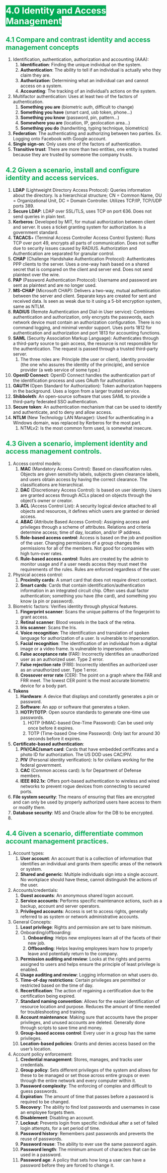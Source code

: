 # **<span style="color:white;background-color:#00aa55">4.0 Identity and Access Management</span>**

##  <span style="color:#00aa55">4.1 Compare and contrast identity and access management concepts</span>

1. Identification, authentication, authorization and accounting (AAA): 
   1. **Identification**: Finding the unique individual on the system.
   2. **Authentication**: The ability to tell if an individual is actually who they claim they are.
   3. **Authorization**: Determining what an individual can and cannot access on a system.
   4. **Accounting**: The tracking of an individual’s actions on the system.
2. Multifactor authentication: Uses at least two of the factors of authentication.
   1. **Something you are** (biometric auth, difficult to change)
   2. **Something you have** (smart card, usb token, phone...)
   3. **Something you know** (password, pin, pattern...)
   4. **Somewhere you are** (location, IP, geolocation area...)
   5. **Something you do** (handwriting, typing technique, biometrics)
6. **Federation**: The authenticating and authorizing between two parties. Ex. Logging onto Facebook with Google account.
7. **Single sign-on**: Only uses one of the factors of authentication.
8. **Transitive trust**: There are more than two entities, one entity is trusted because they are trusted by someone the company trusts.

## <span style="color:#00aa55">4.2 Given a scenario, install and configure identity and access services.</span>

1. **LDAP** (Lightweight Directory Access Protocol): Queries information about the directory. Is a hierarchical structure; CN = Common Name, OU = Organizational Unit, DC = Domain Controller. Utilizes TCP/IP, TCP/UDP ports 389.
1. **Secure LDAP**: LDAP over SSL/TLS, uses TCP on port 636. Does not send queries in plain text.
2. **Kerberos**: Developed by MIT, for mutual authorization between client and server. It uses a ticket granting system for authorization. Is a government standard.
3. **TACACS**+ (Terminal Access Controller Access Control System): Runs TCP over port 49, encrypts all parts of communication. Does not suffer due to security issues caused by RADIUS. Authorization and Authentication are separated for granular control.
4. **CHAP** (Challenge Handshake Authentication Protocol): Authenticates PPP clients to the server. Uses a one-way hash based on a shared secret that is compared on the client and server end. Does not send plaintext over the wire.
5. **PAP** (Password Authentication Protocol): Username and password are sent as plaintext and are no longer used.
6. **MS-CHAP** (Microsoft CHAP): Delivers a two-way, mutual authentication between the server and client. Separate keys are created for sent and received data. Is seen as weak due to it using a 5-bit encryption system, same as NTLM.
7. **RADIUS** (Remote Authentication and Dial-in User service): Combines authentication and authorization, only encrypts the passwords, each network device must contain an authorization configuration. There is no command logging, and minimal vendor support. Uses ports 1812 for authentication and authorization and port 1813 for accounting functions.
8. **SAML** (Security Association Markup Language): Authenticates through a third-party source to gain access, the resource is not responsible for the authentication. The request is passed through a trusted third-party server. 
   1. The three roles are: Principle (the user or client), identity provider (the one who assures the identity of the principle), and service provider (a web service of some type.)
9. **OpenID Connect**: OpenID Connect handles the authentication part of the identification process and uses OAuth for authorization.
10. **OAUTH** (Open Standard for Authorization): Token authorization happens in the background. Uses a logon from a larger trusted service.
11. **Shibboleth**: An open-source software that uses SAML to provide a third-party federated SSO authentication.
12. **Secure token**: An authentication mechanism that can be used to identify and authenticate, and to deny and allow access.
13. **NTLM** (New Technology LAN Manager): Used for authenticating in a Windows domain, was replaced by Kerberos for the most part.
    1. NTMLv2: Is the most common form used, is somewhat insecure.

## <span style="color:#00aa55">4.3 Given a scenario, implement identity and access management controls.</span>

1. Access control models:
   1. **MAC** (Mandatory Access Control): Based on classification rules. Objects are given sensitivity labels, subjects given clearance labels, and users obtain access by having the correct clearance. The classifications are hierarchical.
    2. **DAC** (Discretionary Access Control): Is based on user identity. Users are granted access through ACLs placed on objects through the object’s owner or creator.
    1. **ACL** (Access Control List): A security logical device attached to all objects and resources, it defines which users are granted or denied access.
    3. **ABAC** (Attribute Based Access Control): Assigning access and privileges through a scheme of attributes. Relations and criteria determine access; time of day, location, and/or IP address.
    4. **Role-based access control**: Access is based on the job and position of the user. Changing permissions of a group changes the permissions for all of the members. Not good for companies with high turn-over rates.
    5. **Rule-based access control**: Rules are created by the admin to monitor usage and if a user needs access they must meet the requirements of the rules. Rules are enforced regardless of the user. 
2. Physical access control:
   1. **Proximity cards**: A smart card that does not require direct contact.
   2. **Smart cards**: Cards that contain identification/authentication information in an integrated circuit chip. Often uses dual factor authentication; something you have (the card), and something you know (a pin or password).
3. Biometric factors: Verifies identity through physical features.
   1. **Fingerprint scanner**: Scans the unique patterns of the fingerprint to grant access.
   2. **Retinal scanner**: Blood vessels in the back of the retina.
   3. **Iris scanner**: Scans the Iris.
   4. **Voice recognition**: The identification and translation of spoken language for authorization of a user. Is vulnerable to impersonation.
   5. **Facial recognition**: The identification of an individual from a digital image or a video frame. Is vulnerable to impersonation.
   6. **False acceptance rate** (FAR): Incorrectly identifies an unauthorized user as an authorized user. Type 2 error.
   7. **False rejection rate** (FRR): Incorrectly identifies an authorized user as an unauthorized user. Type 1 error.
   8. **Crossover error rate** (CER): The point on a graph where the FAR and FRR meet. The lowest CER point is the most accurate biometric device for a body part.
4. **Tokens**
   1. **Hardware**: A device that displays and constantly generates a pin or password.
   2. **Software**: An app or software that generates a token.
   3. **HOTP/TOTP**: Open source standards to generate one-time use passwords.
      1. HOTP (HMAC-based One-Time Password): Can be used only once before it expires.
      2. TOTP (Time-based One-time Password): Only last for around 30 seconds before it expires.
5. **Certificate-based authentication**:
   1. **PIV/CAC/smart card**: Cards that have embedded certificates and a photo ID for authorization. The US DOD uses CAC/PIV.
   2. **PIV** (Personal identity verification): Is for civilians working for the federal government.
   3. **CAC** (Common access card): Is for Department of Defense members.
   2. **IEEE 802.1x**: Offers port-based authentication to wireless and wired networks to prevent rogue devices from connecting to secured ports.
6. **File system security**: The means of ensuring that files are encrypted and can only be used by properly authorized users have access to them or modify them.
7. **Database security**: MS and Oracle allow for the DB to be encrypted.
8. 
## <span style="color:#00aa55">4.4 Given a scenario, differentiate common account management practices.</span>

1. Account types:
   1. **User account**: An account that is a collection of information that identifies an individual and grants them specific areas of the network or system.
   2. **Shared and generic**: Multiple individuals sign into a single account. No workplace should have these, cannot distinguish the actions of the user. 
2. Accounts/credentials:
   1. **Guest accounts**: An anonymous shared logon account.
   2. **Service accounts**: Performs specific maintenance actions, such as a backup, account and server operators.
   3. **Privileged accounts**: Access is set to access rights, generally referred to as system or network administrative accounts.
3. General Concepts:
   1. **Least privilege**: Rights and permission are set to bare minimum.
   2. Onboarding/offboarding:
      1. **Onboarding**: Helps new employees learn all of the facets of their new job.
      2. **Offboarding**: Helps leaving employees learn how to properly leave and potentially return to the company.
   3. **Permission auditing and review**: Looks at the rights and perms assigned to users and helps ensure the principle of least privilege is enabled.
   4. **Usage auditing and review**: Logging information on what users do.
   5. **Time-of-day restrictions**: Certain privileges are permitted or restricted based on the time of day.
   6. **Recertification**: The action of regaining a certification due to the certification being expired.
   7. **Standard naming convention**: Allows for the easier identification of resource location and purpose. Reduces the amount of time needed for troubleshooting and training.
   8. **Account maintenance**: Making sure that accounts have the proper privileges, and unused accounts are deleted. Generally done through scripts to save time and money.
   9. **Group-based access control**: Every user in a group has the same privileges.
   10. **Location-based policies**: Grants and denies access based on the user’s location.
4. Account policy enforcement: 
   1. **Credential management**: Stores, manages, and tracks user credentials.
   2. **Group policy**: Sets different privileges of the system and allows for these to be managed or set those across entire groups or even through the entire network and every computer within it. 
   3. **Password complexity**: The enforcing of complex and difficult to guess passwords.
   4. **Expiration**: The amount of time that passes before a password is required to be changed.
   5. **Recovery**: The ability to find lost passwords and usernames in case an employee forgets them.
   6. **Disablement**: Disabling an account.
   7. **Lockout**: Prevents login from specific individual after a set of failed login attempts, for a set period of time.
   8. **Password history**: Remembers past passwords and prevents the reuse of passwords.
   9. **Password reuse**: The ability to ever use the same password again.
   10. **Password length**: The minimum amount of characters that can be used in a password.
   11. **Password age**: A policy that sets how long a user can have a password before they are forced to change it.